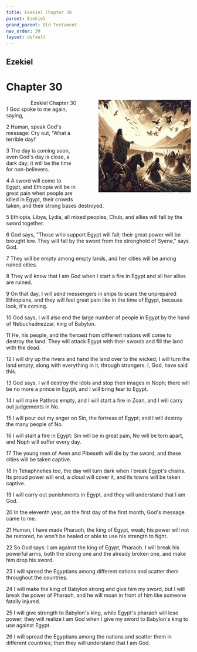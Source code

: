 ```yaml
---
title: Ezekiel Chapter 30
parent: Ezekiel
grand_parent: Old Testament
nav_order: 30
layout: default
---
```


## Ezekiel

# Chapter 30

<div style="clear: both; text-align: right;">
    <div style="max-width: 50%; height: auto; float: right; margin: 0 0 10px 10px; padding-left: 10%;">
        <img src="/assets/Image/Ezekiel/500/30.jpg" alt="Ezekiel Chapter 30" class="chapter-image">
    </div>
    <figcaption style="font-size: 14px; text-align: right;">Ezekiel Chapter 30</figcaption>
</div>
1 God spoke to me again, saying,

2 Human, speak God's message: Cry out, 'What a terrible day!'

3 The day is coming soon, even God's day is close, a dark day; it will be the time for non-believers.

4 A sword will come to Egypt, and Ethiopia will be in great pain when people are killed in Egypt, their crowds taken, and their strong bases destroyed.

5 Ethiopia, Libya, Lydia, all mixed peoples, Chub, and allies will fall by the sword together.

6 God says, "Those who support Egypt will fall; their great power will be brought low. They will fall by the sword from the stronghold of Syene," says God.

7 They will be empty among empty lands, and her cities will be among ruined cities.

8 They will know that I am God when I start a fire in Egypt and all her allies are ruined.

9 On that day, I will send messengers in ships to scare the unprepared Ethiopians, and they will feel great pain like in the time of Egypt, because look, it's coming.

10 God says, I will also end the large number of people in Egypt by the hand of Nebuchadnezzar, king of Babylon.

11 He, his people, and the fiercest from different nations will come to destroy the land. They will attack Egypt with their swords and fill the land with the dead.

12 I will dry up the rivers and hand the land over to the wicked; I will turn the land empty, along with everything in it, through strangers. I, God, have said this.

13 God says, I will destroy the idols and stop their images in Noph; there will be no more a prince in Egypt, and I will bring fear to Egypt.

14 I will make Pathros empty, and I will start a fire in Zoan, and I will carry out judgements in No.

15 I will pour out my anger on Sin, the fortress of Egypt; and I will destroy the many people of No.

16 I will start a fire in Egypt: Sin will be in great pain, No will be torn apart, and Noph will suffer every day.

17 The young men of Aven and Pibeseth will die by the sword, and these cities will be taken captive.

18 In Tehaphnehes too, the day will turn dark when I break Egypt's chains. Its proud power will end, a cloud will cover it, and its towns will be taken captive.

19 I will carry out punishments in Egypt, and they will understand that I am God.

20 In the eleventh year, on the first day of the first month, God's message came to me.

21 Human, I have made Pharaoh, the king of Egypt, weak; his power will not be restored, he won't be healed or able to use his strength to fight.

22 So God says: I am against the king of Egypt, Pharaoh. I will break his powerful arms, both the strong one and the already broken one, and make him drop his sword.

23 I will spread the Egyptians among different nations and scatter them throughout the countries.

24 I will make the king of Babylon strong and give him my sword, but I will break the power of Pharaoh, and he will moan in front of him like someone fatally injured.

25 I will give strength to Babylon's king, while Egypt's pharaoh will lose power; they will realize I am God when I give my sword to Babylon's king to use against Egypt.

26 I will spread the Egyptians among the nations and scatter them in different countries; then they will understand that I am God.


